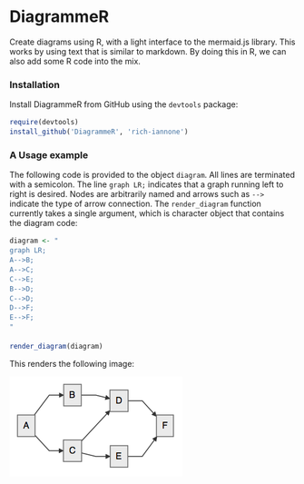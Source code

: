 DiagrammeR
==========

Create diagrams using R, with a light interface to the mermaid.js library. This works by using text that is similar to markdown. By doing this in R, we can also add some R code into the mix.

### Installation

Install DiagrammeR from GitHub using the `devtools` package:

```R
require(devtools)
install_github('DiagrammeR', 'rich-iannone')
```

### A Usage example

The following code is provided to the object `diagram`. All lines are terminated with a semicolon. The line `graph LR;` indicates that a graph running left to right is desired. Nodes are arbitrarily named and arrows such as `-->` indicate the type of arrow connection. The `render_diagram` function currently takes a single argument, which is character object that contains the diagram code:

```R
diagram <- "
graph LR;
A-->B;
A-->C;
C-->E;
B-->D;
C-->D;
D-->F;
E-->F;
"

render_diagram(diagram)
```

This renders the following image:

<img src="inst/Example_1.png">

